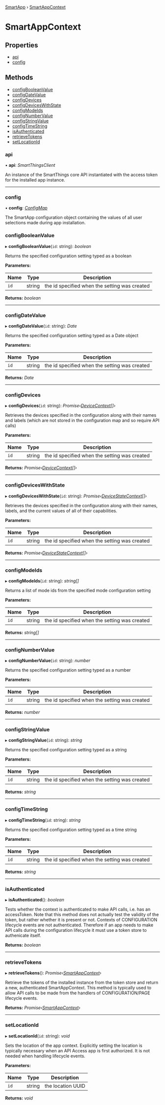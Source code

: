 [SmartApp](../classes/_smart_app_d_.smartapp.md) ›  [SmartAppContext](_util_smart_app_context_d_.smartappcontext.md)
# SmartAppContext
## Properties

* [api](_util_smart_app_context_d_.smartappcontext.md#api)
* [config](_util_smart_app_context_d_.smartappcontext.md#config)

## Methods

* [configBooleanValue](_util_smart_app_context_d_.smartappcontext.md#configbooleanvalue)
* [configDateValue](_util_smart_app_context_d_.smartappcontext.md#configdatevalue)
* [configDevices](_util_smart_app_context_d_.smartappcontext.md#configdevices)
* [configDevicesWithState](_util_smart_app_context_d_.smartappcontext.md#configdeviceswithstate)
* [configModeIds](_util_smart_app_context_d_.smartappcontext.md#configmodeids)
* [configNumberValue](_util_smart_app_context_d_.smartappcontext.md#confignumbervalue)
* [configStringValue](_util_smart_app_context_d_.smartappcontext.md#configstringvalue)
* [configTimeString](_util_smart_app_context_d_.smartappcontext.md#configtimestring)
* [isAuthenticated](_util_smart_app_context_d_.smartappcontext.md#isauthenticated)
* [retrieveTokens](_util_smart_app_context_d_.smartappcontext.md#retrievetokens)
* [setLocationId](_util_smart_app_context_d_.smartappcontext.md#setlocationid)


###  api

• **api**: *SmartThingsClient*

An instance of the SmartThings core API instantiated with the access token for the installed app instance.

___

###  config

• **config**: *[ConfigMap](../modules/_lifecycle_events_d_.md#configmap)*

The SmartApp configuration object containing the values of all user selections made during app installation.


###  configBooleanValue

▸ **configBooleanValue**(`id`: string): *boolean*

Returns the specified configuration setting typed as a boolean

**Parameters:**

Name | Type | Description |
------ | ------ | ------ |
`id` | string | the id specified when the setting was created  |

**Returns:** *boolean*

___

###  configDateValue

▸ **configDateValue**(`id`: string): *Date*

Returns the specified configuration setting typed as a Date object

**Parameters:**

Name | Type | Description |
------ | ------ | ------ |
`id` | string | the id specified when the setting was created  |

**Returns:** *Date*

___

###  configDevices

▸ **configDevices**(`id`: string): *Promise‹[DeviceContext](_util_smart_app_context_d_.devicecontext.md)[]›*

Retrieves the devices specified in the configuration along with their names and
labels (which are not stored in the configuration map and so require API calls)

**Parameters:**

Name | Type | Description |
------ | ------ | ------ |
`id` | string | the id specified when the setting was created  |

**Returns:** *Promise‹[DeviceContext](_util_smart_app_context_d_.devicecontext.md)[]›*

___

###  configDevicesWithState

▸ **configDevicesWithState**(`id`: string): *Promise‹[DeviceStateContext](_util_smart_app_context_d_.devicestatecontext.md)[]›*

Retrieves the devices specified in the configuration along with their names,
labels, and the current values of all of their capabilities.

**Parameters:**

Name | Type | Description |
------ | ------ | ------ |
`id` | string | the id specified when the setting was created  |

**Returns:** *Promise‹[DeviceStateContext](_util_smart_app_context_d_.devicestatecontext.md)[]›*

___

###  configModeIds

▸ **configModeIds**(`id`: string): *string[]*

Returns a list of mode ids from the specified mode configuration setting

**Parameters:**

Name | Type | Description |
------ | ------ | ------ |
`id` | string | the id specified when the setting was created  |

**Returns:** *string[]*

___

###  configNumberValue

▸ **configNumberValue**(`id`: string): *number*

Returns the specified configuration setting typed as a number

**Parameters:**

Name | Type | Description |
------ | ------ | ------ |
`id` | string | the id specified when the setting was created  |

**Returns:** *number*

___

###  configStringValue

▸ **configStringValue**(`id`: string): *string*

Returns the specified configuration setting typed as a string

**Parameters:**

Name | Type | Description |
------ | ------ | ------ |
`id` | string | the id specified when the setting was created  |

**Returns:** *string*

___

###  configTimeString

▸ **configTimeString**(`id`: string): *string*

Returns the specified configuration setting typed as a time string

**Parameters:**

Name | Type | Description |
------ | ------ | ------ |
`id` | string | the id specified when the setting was created  |

**Returns:** *string*

___

###  isAuthenticated

▸ **isAuthenticated**(): *boolean*

Tests whether the context is authenticated to make API calls, i.e. has an accessToken.
Note that this method does not actually test the validity of the token, but rather
whether it is present or not. Contexts of CONFIGURATION lifecycle events are not
authenticated. Therefore if an app needs to make API calls during the configuration
lifecycle it must use a token store to authenicate itself.

**Returns:** *boolean*

___

###  retrieveTokens

▸ **retrieveTokens**(): *Promise‹[SmartAppContext](_util_smart_app_context_d_.smartappcontext.md)›*

Retrieve the tokens of the installed instance from the token store and return a new, authenticated
SmartAppContext. This method is typically used to allow API calls to be made from the handlers
of CONFIGURATION/PAGE lifecycle events.

**Returns:** *Promise‹[SmartAppContext](_util_smart_app_context_d_.smartappcontext.md)›*

___

###  setLocationId

▸ **setLocationId**(`id`: string): *void*

Sets the location of the app context. Explicitly setting the location is typically necessary when an
API Access app is first authorized. It is not needed when handling lifecycle events.

**Parameters:**

Name | Type | Description |
------ | ------ | ------ |
`id` | string | the location UUID  |

**Returns:** *void*

